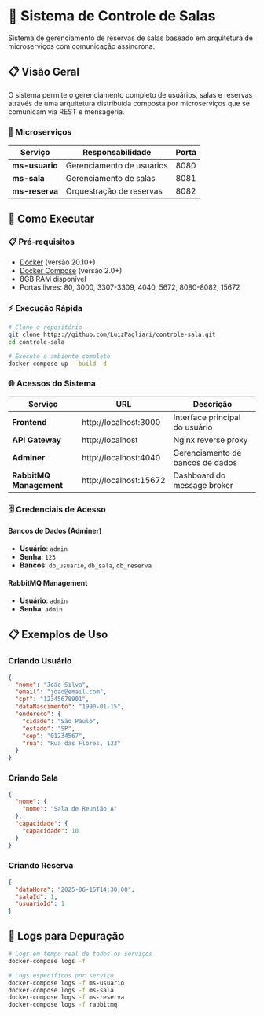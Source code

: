 # 🏢 Sistema de Controle de Salas

Sistema de gerenciamento de reservas de salas baseado em arquitetura de microserviços com comunicação assíncrona.

## 📋 Visão Geral

O sistema permite o gerenciamento completo de usuários, salas e reservas através de uma arquitetura distribuída composta por microserviços que se comunicam via REST e mensageria.

### 🔧 Microserviços

| Serviço        | Responsabilidade          | Porta |
| -------------- | ------------------------- | ----- |
| **ms-usuario** | Gerenciamento de usuários | 8080  |
| **ms-sala**    | Gerenciamento de salas    | 8081  |
| **ms-reserva** | Orquestração de reservas  | 8082  |

## 🚀 Como Executar

### 📋 Pré-requisitos

- [Docker](https://docs.docker.com/get-docker/) (versão 20.10+)
- [Docker Compose](https://docs.docker.com/compose/install/) (versão 2.0+)
- 8GB RAM disponível
- Portas livres: 80, 3000, 3307-3309, 4040, 5672, 8080-8082, 15672

### ⚡ Execução Rápida

```bash
# Clone o repositório
git clone https://github.com/LuizPagliari/controle-sala.git
cd controle-sala

# Execute o ambiente completo
docker-compose up --build -d
```

### 🌐 Acessos do Sistema

| Serviço                 | URL                    | Descrição                        |
| ----------------------- | ---------------------- | -------------------------------- |
| **Frontend**            | http://localhost:3000  | Interface principal do usuário   |
| **API Gateway**         | http://localhost       | Nginx reverse proxy              |
| **Adminer**             | http://localhost:4040  | Gerenciamento de bancos de dados |
| **RabbitMQ Management** | http://localhost:15672 | Dashboard do message broker      |

### 🗄️ Credenciais de Acesso

#### Bancos de Dados (Adminer)

- **Usuário**: `admin`
- **Senha**: `123`
- **Bancos**: `db_usuario`, `db_sala`, `db_reserva`

#### RabbitMQ Management

- **Usuário**: `admin`
- **Senha**: `admin`

## 📋 Exemplos de Uso

### Criando Usuário

```json
{
  "nome": "João Silva",
  "email": "joao@email.com",
  "cpf": "12345678901",
  "dataNascimento": "1990-01-15",
  "endereco": {
    "cidade": "São Paulo",
    "estado": "SP",
    "cep": "01234567",
    "rua": "Rua das Flores, 123"
  }
}
```

### Criando Sala

```json
{
  "nome": {
    "nome": "Sala de Reunião A"
  },
  "capacidade": {
    "capacidade": 10
  }
}
```

### Criando Reserva

```json
{
  "dataHora": "2025-06-15T14:30:00",
  "salaId": 1,
  "usuarioId": 1
}
```

## 🐛 Logs para Depuração

```bash
# Logs em tempo real de todos os serviços
docker-compose logs -f

# Logs específicos por serviço
docker-compose logs -f ms-usuario
docker-compose logs -f ms-sala
docker-compose logs -f ms-reserva
docker-compose logs -f rabbitmq
```